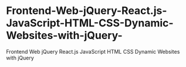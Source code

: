 # Frontend-Web-jQuery-React.js-JavaScript-HTML-CSS-Dynamic-Websites-with-jQuery-
Frontend Web jQuery React.js JavaScript HTML CSS Dynamic Websites with jQuery 
